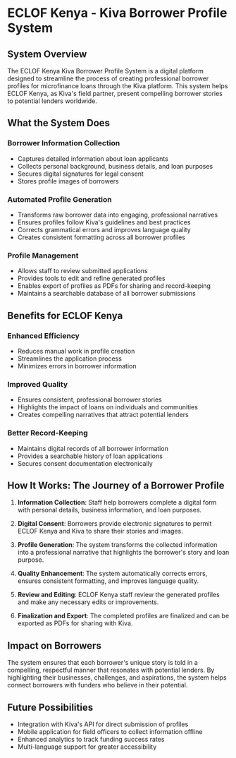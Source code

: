 # ECLOF Kenya - Kiva Borrower Profile System

## System Overview

The ECLOF Kenya Kiva Borrower Profile System is a digital platform designed to streamline the process of creating professional borrower profiles for microfinance loans through the Kiva platform. This system helps ECLOF Kenya, as Kiva's field partner, present compelling borrower stories to potential lenders worldwide.

## What the System Does

### Borrower Information Collection

- Captures detailed information about loan applicants
- Collects personal background, business details, and loan purposes
- Secures digital signatures for legal consent
- Stores profile images of borrowers

### Automated Profile Generation

- Transforms raw borrower data into engaging, professional narratives
- Ensures profiles follow Kiva's guidelines and best practices
- Corrects grammatical errors and improves language quality
- Creates consistent formatting across all borrower profiles

### Profile Management

- Allows staff to review submitted applications
- Provides tools to edit and refine generated profiles
- Enables export of profiles as PDFs for sharing and record-keeping
- Maintains a searchable database of all borrower submissions

## Benefits for ECLOF Kenya

### Enhanced Efficiency

- Reduces manual work in profile creation
- Streamlines the application process
- Minimizes errors in borrower information

### Improved Quality

- Ensures consistent, professional borrower stories
- Highlights the impact of loans on individuals and communities
- Creates compelling narratives that attract potential lenders

### Better Record-Keeping

- Maintains digital records of all borrower information
- Provides a searchable history of loan applications
- Secures consent documentation electronically

## How It Works: The Journey of a Borrower Profile

1. **Information Collection**: Staff help borrowers complete a digital form with personal details, business information, and loan purposes.

2. **Digital Consent**: Borrowers provide electronic signatures to permit ECLOF Kenya and Kiva to share their stories and images.

3. **Profile Generation**: The system transforms the collected information into a professional narrative that highlights the borrower's story and loan purpose.

4. **Quality Enhancement**: The system automatically corrects errors, ensures consistent formatting, and improves language quality.

5. **Review and Editing**: ECLOF Kenya staff review the generated profiles and make any necessary edits or improvements.

6. **Finalization and Export**: The completed profiles are finalized and can be exported as PDFs for sharing with Kiva.

## Impact on Borrowers

The system ensures that each borrower's unique story is told in a compelling, respectful manner that resonates with potential lenders. By highlighting their businesses, challenges, and aspirations, the system helps connect borrowers with funders who believe in their potential.

## Future Possibilities

- Integration with Kiva's API for direct submission of profiles
- Mobile application for field officers to collect information offline
- Enhanced analytics to track funding success rates
- Multi-language support for greater accessibility
